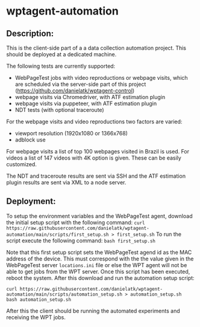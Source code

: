 # wptagent-automation

## Description:

This is the client-side part of a a data collection automation project. This should be deployed at a dedicated machine.

The following tests are currently supported:
* WebPageTest jobs with video reproductions or webpage visits, which are scheduled via the server-side part of this project (https://github.com/danielatk/wptagent-control)
* webpage visits via Chromedriver, with ATF estimation plugin
* webpage visits via puppeteer, with ATF estimation plugin
* NDT tests (with optional traceroute)

For the webpage visits and video reproductions two factors are varied:
* viewport resolution (1920x1080 or  1366x768)
* adblock use

For webpage visits a list of top 100 webpages visited in Brazil is used. For videos a list of 147 videos with 4K option is given. These can be easily customized.

The NDT and traceroute results are sent via SSH and the ATF estimation plugin results are sent via XML to a node server.

## Deployment:

To setup the environment variables and the WebPageTest agent, download the initial setup script with the following command:
`curl https://raw.githubusercontent.com/danielatk/wptagent-automation/main/scripts/first_setup.sh > first_setup.sh`
To run the script execute the following command:
`bash first_setup.sh`

Note that this first setup script sets the WebPageTest agend id as the MAC address of the device. This must correspond with the the value given in the WebPageTest server `locations.ini` file or else the WPT agent will not be able to get jobs from the WPT server. Once this script has been executed, reboot the system. After this download and run the automation setup script:
```
curl https://raw.githubusercontent.com/danielatk/wptagent-automation/main/scripts/automation_setup.sh > automation_setup.sh
bash automation_setup.sh
```

After this the client should be running the automated experiments and receiving the WPT jobs.
